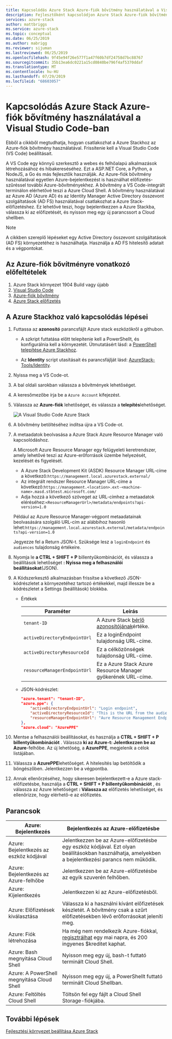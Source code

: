 ```yaml
---
title: Kapcsolódás Azure Stack Azure-fiók bővítmény használatával a Visual Studio Code-ban | Microsoft Docs
description: Fejlesztőként kapcsolódjon Azure Stack Azure-fiók bővítmény használatával a Visual Studio Code-ban
services: azure-stack
author: mattbriggs
ms.service: azure-stack
ms.topic: conceptual
ms.date: 06/25/2019
ms.author: mabrigg
ms.reviewer: sijuman
ms.lastreviewed: 06/25/2019
ms.openlocfilehash: 9f45e94f26e577f1a47f60b7df24758d7bc88767
ms.sourcegitcommit: 35b13ea6dc0221a15cd0840be796f4af5370ddaf
ms.translationtype: MT
ms.contentlocale: hu-HU
ms.lasthandoff: 07/29/2019
ms.locfileid: "68603057"
---
```

# <a name="connect-to-azure-stack-using-azure-account-extension-in-visual-studio-code"></a>Kapcsolódás Azure Stack Azure-fiók bővítmény használatával a Visual Studio Code-ban

Ebből a cikkből megtudhatja, hogyan csatlakozhat a Azure Stackhoz az Azure-fiók bővítmény használatával. Frissítenie kell a Visual Studio Code (VS Code) beállításait.

A VS Code egy könnyű szerkesztő a webes és felhőalapú alkalmazások létrehozásához és hibakereséséhez. Ezt a ASP.NET Core, a Python, a NodeJS, a Go és más fejlesztők használják. Az Azure-fiók bővítmény használatával egyetlen Azure-bejelentkezést is használhat előfizetés-szűréssel további Azure-bővítményekhez. A bővítmény a VS Code-integrált terminálon elérhetővé teszi a Azure Cloud Shell. A bővítmény használatával az Azure AD (Azure AD) és az Identity Manager Active Directory összevont szolgáltatások (AD FS) használatával csatlakozhat a Azure Stack-előfizetéshez. Ez lehetővé teszi, hogy bejelentkezzen a Azure Stackba, válassza ki az előfizetését, és nyisson meg egy új parancssort a Cloud shellben. 

> [!Note]  
> A cikkben szereplő lépéseket egy Active Directory összevont szolgáltatások (AD FS) környezetéhez is használhatja. Használja a AD FS hitelesítő adatait és a végpontokat.

## <a name="pre-requisites-for-the-azure-account-extension"></a>Az Azure-fiók bővítményre vonatkozó előfeltételek

1. Azure Stack környezet 1904 Build vagy újabb
2. [Visual Studio Code](https://code.visualstudio.com/)
3. [Azure-fiók bővítmény](https://github.com/Microsoft/vscode-azure-account)
4. [Azure Stack előfizetés](https://azure.microsoft.com/overview/azure-stack/)

## <a name="steps-to-connect-to-azure-stack"></a>A Azure Stackhoz való kapcsolódás lépései

1. Futtassa az **azonosító** parancsfájlt Azure stack eszközökről a githubon.

    - A szkript futtatása előtt telepítenie kell a PowerShellt, és konfigurálnia kell a környezetét. Útmutatásért lásd: a [PowerShell telepítése Azure Stackhoz](../operator/azure-stack-powershell-install.md).

    - Az **Identity** script utasításait és parancsfájlját lásd: [AzureStack-Tools/Identity](https://github.com/Azure/AzureStack-Tools/tree/master/Identity).

2. Nyissa meg a VS Code-ot.

3. A  bal oldali sarokban válassza a bővítmények lehetőséget.

3. A keresőmezőbe írja be a `Azure Account` kifejezést.

4. Válassza az **Azure-fiók** lehetőséget, és válassza a **telepítés**lehetőséget.

      ![A Visual Studio Code Azure Stack](media/azure-stack-dev-start-vscode-azure/image1.png)

5. A bővítmény betöltéséhez indítsa újra a VS Code-ot.

6. A metaadatok beolvasása a Azure Stack Azure Resource Manager való kapcsolódáshoz. 
    
    A Microsoft Azure Resource Manager egy felügyeleti keretrendszer, amely lehetővé teszi az Azure-erőforrások üzembe helyezését, kezelését és figyelését.
    - A Azure Stack Development Kit (ASDK) Resource Manager URL-címe a következő:`https://management.local.azurestack.external/` 
    - Az integrált rendszer Resource Manager URL-címe a következő:`https://management.<location>.ext-<machine-name>.masd.stbtest.microsoft.com/`
    - Adja hozzá a következő szöveget az URL-címhez a metaadatok eléréséhez:`<ResourceManagerUrl>/metadata/endpoints?api-version=1.0`

    Például az Azure Resource Manager-végpont metaadatainak beolvasására szolgáló URL-cím az alábbihoz hasonló lehet:`https://management.local.azurestack.external/metadata/endpoints?api-version=1.0`

    Jegyezze fel a Return JSON-t. Szüksége lesz a `loginEndpoint` és `audiences` tulajdonság értékeire.

7. Nyomja le **a CTRL + SHIFT + P** billentyűkombinációt, és válassza a beállítások lehetőséget **: Nyissa meg a felhasználói beállításokat**(JSON).

8. A Kódszerkesztő alkalmazásban frissítse a következő JSON-kódrészletet a környezetéhez tartozó értékekkel, majd illessze be a kódrészletet a Settings (beállítások) blokkba.

    - Értékek

        | Paraméter | Leírás |
        | --- | --- |
        | `tenant-ID` | A Azure Stack [bérlő azonosítójának](../operator/azure-stack-identity-overview.md)értéke. |
        | `activeDirectoryEndpointUrl` | Ez a loginEndpoint tulajdonság URL-címe. |
        | `activeDirectoryResourceId` | Ez a célközönségek tulajdonság URL-címe.
        | `resourceManagerEndpointUrl` | Ez a Azure Stack Azure Resource Manager gyökerének URL-címe. | 

    - JSON-kódrészlet:

      ```JSON  
      "azure.tenant": "tenant-ID",
      "azure.ppe": {
          "activeDirectoryEndpointUrl": "Login endpoint",
          "activeDirectoryResourceId": "This is the URL from the audiences property.",
          "resourceManagerEndpointUrl": "Aure Resource Management Endpoint",
      },
      "azure.cloud": "AzurePPE"
      ```

9. Mentse a felhasználói beállításokat, és használja a **CTRL + SHIFT + P billentyűkombinációt** . Válassza **ki az Azure-t: Jelentkezzen be az Azure**-felhőbe. Az új lehetőség, a **AzurePPE**, megjelenik a célok listájában.

10. Válassza a **AzurePPE**lehetőséget. A hitelesítés lap betöltődik a böngészőben. Jelentkezzen be a végpontba.

11. Annak ellenőrzéséhez, hogy sikeresen bejelentkezett-e a Azure stack-előfizetésbe, használja a **CTRL + SHIFT + P billentyűkombinációt** , és válassza az Azure lehetőséget **: Válassza az** előfizetés lehetőséget, és ellenőrizze, hogy elérhető-e az előfizetés.

## <a name="commands"></a>Parancsok

| Azure: Bejelentkezés | Bejelentkezés az Azure-előfizetésbe |
| --- | --- |
| Azure: Bejelentkezés az eszköz kódjával | Jelentkezzen be az Azure-előfizetésbe egy eszköz kódjával. Ezt olyan beállításokban használhatja, amelyekben a bejelentkezési parancs nem működik. |
| Azure: Bejelentkezés az Azure-felhőbe | Jelentkezzen be az Azure-előfizetésbe az egyik szuverén felhőben. |
| Azure: Kijelentkezés | Jelentkezzen ki az Azure-előfizetésből. |
| Azure: Előfizetések kiválasztása | Válassza ki a használni kívánt előfizetések készletét. A bővítmény csak a szűrt előfizetésekben lévő erőforrásokat jeleníti meg. |
| Azure: Fiók létrehozása | Ha még nem rendelkezik Azure-fiókkal, [regisztrálhat](https://azure.microsoft.com/free/?utm_source=campaign&utm_campaign=vscode-azure-account&mktingSource=vscode-azure-account) egy mai napra, és 200 ingyenes \$kreditet kaphat. |
| Azure: Bash megnyitása Cloud Shell | Nyisson meg egy új, bash-t futtató terminált Cloud Shell. |
| Azure: A PowerShell megnyitása Cloud Shell | Nyisson meg egy új, a PowerShellt futtató terminált Cloud Shellban. |
| Azure: Feltöltés Cloud Shell | Töltsön fel egy fájlt a Cloud Shell Storage-fiókjába. |

## <a name="next-steps"></a>További lépések

[Fejlesztési környezet beállítása Azure Stack](azure-stack-dev-start.md)
